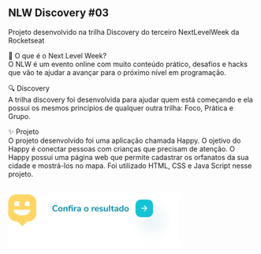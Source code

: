 ## NLW Discovery #03
Projeto desenvolvido na trilha Discovery do terceiro NextLevelWeek da Rocketseat

🚀 O que é o Next Level Week?<br>
O NLW é um evento online com muito conteúdo prático, desafios e hacks que vão te ajudar a avançar para o próximo nível em programação.

🔍 Discovery<br>
A trilha discovery foi desenvolvida para ajudar quem está começando e ela possui os mesmos princípios de qualquer outra trilha: Foco, Prática e Grupo.

✨ Projeto<br>
O projeto desenvolvido foi uma aplicação chamada Happy. O ojetivo do Happy é conectar pessoas com crianças que precisam de atenção. O Happy possui uma página web que permite cadastrar os orfanatos da sua cidade e mostrá-los no mapa. Foi utilizado HTML, CSS e Java Script nesse projeto.<br>
<br>

[<img src='https://github.com/machadinhacega/nlw_2020_discovery/blob/main/files/assets/resultado.png' height='110'>](https://machadinhacega.github.io/nlw_2020_discovery/)
